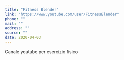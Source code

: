 ```yaml
---
title: "Fitness Blender"
link: "https://www.youtube.com/user/FitnessBlender"
phone: ""
mail: ""
address: ""
source: ""
date: 2020-04-03
---
```


Canale youtube per esercizio fisico
